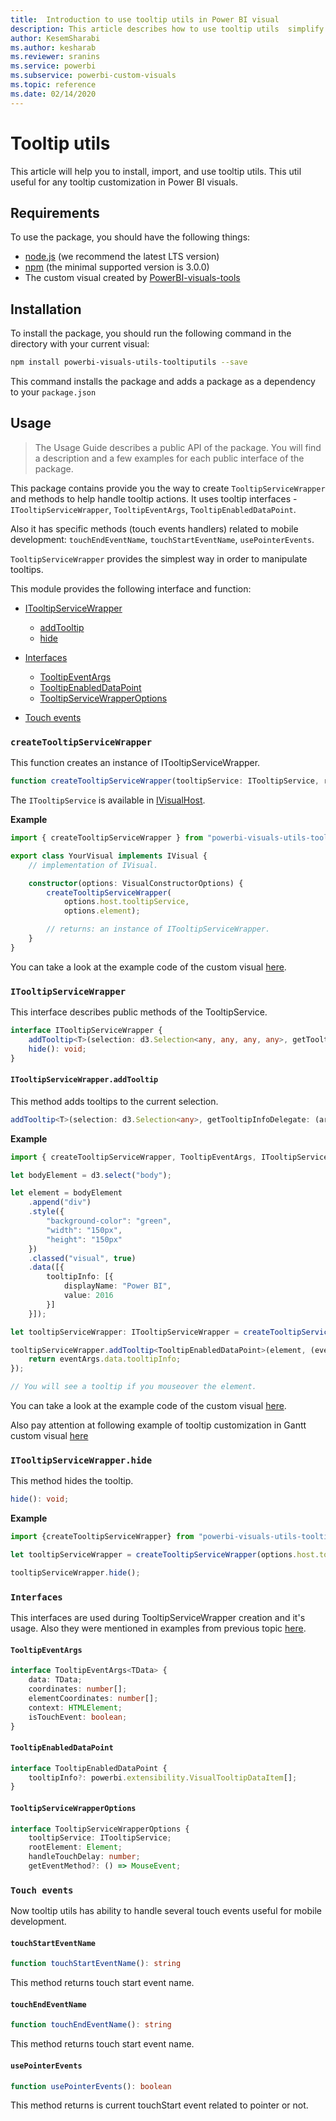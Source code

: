 ```yaml
---
title:  Introduction to use tooltip utils in Power BI visual
description: This article describes how to use tooltip utils  simplify tooltip customization for Power BI visuals
author: KesemSharabi
ms.author: kesharab
ms.reviewer: sranins
ms.service: powerbi
ms.subservice: powerbi-custom-visuals
ms.topic: reference
ms.date: 02/14/2020
---
```

# Tooltip utils
This article will help you to install, import, and use tooltip utils. This util useful for any tooltip customization in Power BI visuals.

## Requirements
To use the package, you should have the following things:
* [node.js](https://nodejs.org) (we recommend the latest LTS version)
* [npm](https://www.npmjs.com/) (the minimal supported version is 3.0.0)
* The custom visual created by [PowerBI-visuals-tools](https://www.npmjs.com/package/powerbi-visuals-tools)

## Installation

To install the package, you should run the following command in the directory with your current visual:

```bash
npm install powerbi-visuals-utils-tooltiputils --save
```
This command installs the package and adds a package as a dependency to your ```package.json```

## Usage

> The Usage Guide describes a public API of the package. You will find a description and a few examples for each public interface of the package.

This package contains provide you the way to create `TooltipServiceWrapper` and methods to help handle tooltip actions. It uses tooltip interfaces - `ITooltipServiceWrapper`, `TooltipEventArgs`, `TooltipEnabledDataPoint`. 

Also it has specific methods (touch events handlers) related to mobile development: `touchEndEventName`, `touchStartEventName`, `usePointerEvents`.

`TooltipServiceWrapper` provides the simplest way in order to manipulate tooltips.

This module provides the following interface and function:
* [ITooltipServiceWrapper](#itooltipservicewrapper)
  * [addTooltip](#itooltipservicewrapperaddtooltip)
  * [hide](#itooltipservicewrapperhide)

* [Interfaces](#interfaces)
  * [TooltipEventArgs](#tooltipeventargs)
  * [TooltipEnabledDataPoint](#tooltipenableddatapoint)
  * [TooltipServiceWrapperOptions](#tooltipservicewrapperoptions)
* [Touch events](#touch-events)

### `createTooltipServiceWrapper`
This function creates an instance of ITooltipServiceWrapper.

```typescript
function createTooltipServiceWrapper(tooltipService: ITooltipService, rootElement: Element, handleTouchDelay?: number,  getEventMethod?: () => MouseEvent): ITooltipServiceWrapper;
```

The ```ITooltipService``` is available in [IVisualHost](https://github.com/microsoft/PowerBI-visuals-tools/blob/master/templates/visuals/.api/v2.6.0/PowerBI-visuals.d.ts#L1335).

**Example**

```typescript
import { createTooltipServiceWrapper } from "powerbi-visuals-utils-tooltiputils";

export class YourVisual implements IVisual {
    // implementation of IVisual.

    constructor(options: VisualConstructorOptions) {
        createTooltipServiceWrapper(
            options.host.tooltipService,
            options.element);

        // returns: an instance of ITooltipServiceWrapper.
    }
}
```

You can take a look at the example code of the custom visual [here](https://github.com/microsoft/powerbi-visuals-gantt/blob/master/src/gantt.ts#L391).

### `ITooltipServiceWrapper`
This interface describes public methods of the TooltipService.

```typescript
interface ITooltipServiceWrapper {
    addTooltip<T>(selection: d3.Selection<any, any, any, any>, getTooltipInfoDelegate: (args: TooltipEventArgs<T>) => powerbi.extensibility.VisualTooltipDataItem[], getDataPointIdentity?: (args: TooltipEventArgs<T>) => powerbi.visuals.ISelectionId, reloadTooltipDataOnMouseMove?: boolean): void;
    hide(): void;
}
```

#### `ITooltipServiceWrapper.addTooltip`

This method adds tooltips to the current selection.

```typescript
addTooltip<T>(selection: d3.Selection<any>, getTooltipInfoDelegate: (args: TooltipEventArgs<T>) => VisualTooltipDataItem[], getDataPointIdentity?: (args: TooltipEventArgs<T>) => ISelectionId, reloadTooltipDataOnMouseMove?: boolean): void;
```

**Example**

```typescript
import { createTooltipServiceWrapper, TooltipEventArgs, ITooltipServiceWrapper, TooltipEnabledDataPoint } from "powerbi-visuals-utils-tooltiputils";

let bodyElement = d3.select("body");

let element = bodyElement
    .append("div")
    .style({
        "background-color": "green",
        "width": "150px",
        "height": "150px"
    })
    .classed("visual", true)
    .data([{
        tooltipInfo: [{
            displayName: "Power BI",
            value: 2016
        }]
    }]);

let tooltipServiceWrapper: ITooltipServiceWrapper = createTooltipServiceWrapper(tooltipService, bodyElement.get(0)); // tooltipService is from the IVisualHost.

tooltipServiceWrapper.addTooltip<TooltipEnabledDataPoint>(element, (eventArgs: TooltipEventArgs<TooltipEnabledDataPoint>) => {
    return eventArgs.data.tooltipInfo;
});

// You will see a tooltip if you mouseover the element.
```

You can take a look at the example code of the custom visual [here](https://github.com/microsoft/powerbi-visuals-gantt/blob/master/src/gantt.ts#L2931).

Also pay attention at following example of tooltip customization in Gantt custom visual [here](https://github.com/microsoft/powerbi-visuals-gantt/blob/master/src/gantt.ts#L573-L648)

### `ITooltipServiceWrapper.hide`

This method hides the tooltip.

```typescript
hide(): void;
```

**Example**

```typescript
import {createTooltipServiceWrapper} from "powerbi-visuals-utils-tooltiputils";

let tooltipServiceWrapper = createTooltipServiceWrapper(options.host.tooltipService, options.element); // options are from the VisualConstructorOptions.

tooltipServiceWrapper.hide();
```
### `Interfaces`
This interfaces are used during TooltipServiceWrapper creation and it's usage. Also they were mentioned in examples from previous topic [here](#itooltipservicewrapperaddtooltip).

#### `TooltipEventArgs`
```typescript
interface TooltipEventArgs<TData> {
    data: TData;
    coordinates: number[];
    elementCoordinates: number[];
    context: HTMLElement;
    isTouchEvent: boolean;
}
```

#### `TooltipEnabledDataPoint`
```typescript
interface TooltipEnabledDataPoint {
    tooltipInfo?: powerbi.extensibility.VisualTooltipDataItem[];
}
```

#### `TooltipServiceWrapperOptions`
```typescript
interface TooltipServiceWrapperOptions {
    tooltipService: ITooltipService;
    rootElement: Element;
    handleTouchDelay: number;
    getEventMethod?: () => MouseEvent;
```

### `Touch events`

Now tooltip utils has ability to handle several touch events useful for mobile development.

#### `touchStartEventName`
```typescript
function touchStartEventName(): string
```
This method returns touch start event name.

#### `touchEndEventName`
```typescript
function touchEndEventName(): string
```
This method returns touch start event name.

#### `usePointerEvents`
```typescript
function usePointerEvents(): boolean
```
This method returns is current touchStart event related to pointer or not.
